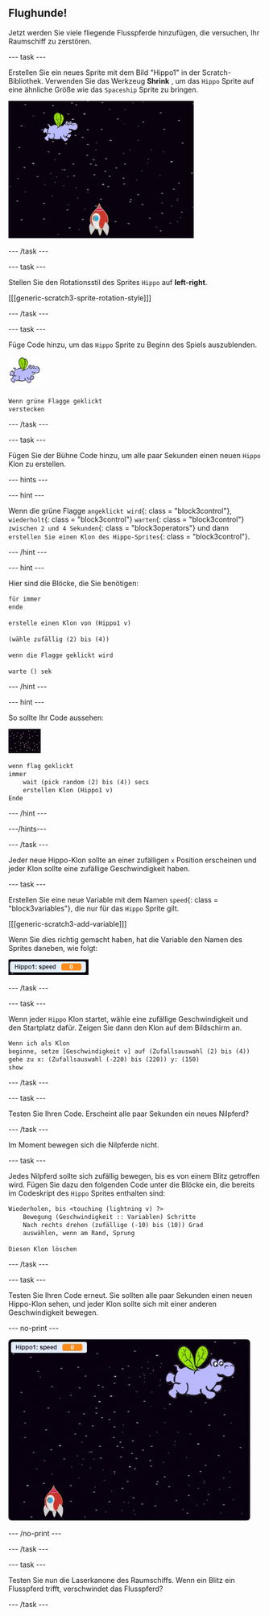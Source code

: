 ## Flughunde!

Jetzt werden Sie viele fliegende Flusspferde hinzufügen, die versuchen, Ihr Raumschiff zu zerstören.

\--- task \---

Erstellen Sie ein neues Sprite mit dem Bild "Hippo1" in der Scratch-Bibliothek. Verwenden Sie das Werkzeug **Shrink** , um das `Hippo` Sprite auf eine ähnliche Größe wie das `Spaceship` Sprite zu bringen.

![screenshot](images/invaders-hippo.png)

\--- /task \---

\--- task \---

Stellen Sie den Rotationsstil des Sprites `Hippo` auf **left-right**.

[[[generic-scratch3-sprite-rotation-style]]]

\--- /task \---

\--- task \---

Füge Code hinzu, um das `Hippo` Sprite zu Beginn des Spiels auszublenden.

![Hippo Sprite](images/hippo-sprite.png)

```blocks3
Wenn grüne Flagge geklickt 
verstecken
```

\--- /task \---

\--- task \---

Fügen Sie der Bühne Code hinzu, um alle paar Sekunden einen neuen `Hippo` Klon zu erstellen.

\--- hints \---

\--- hint \---

Wenn die grüne Flagge `angeklickt wird`{: class = "block3control"}, `wiederholt`{: class = "block3control"} `warten`{: class = "block3control"} `zwischen 2 und 4 Sekunden`{: class = "block3operators"} und dann `erstellen Sie einen Klon des Hippo-Sprites`{: class = "block3control"}.

\--- /hint \---

\--- hint \---

Hier sind die Blöcke, die Sie benötigen:

```blocks3
für immer
ende

erstelle einen Klon von (Hippo1 v)

(wähle zufällig (2) bis (4))

wenn die Flagge geklickt wird

warte () sek
```

\--- /hint \---

\--- hint \---

So sollte Ihr Code aussehen:

![Stage Sprite](images/stage-sprite.png)

```blocks3
wenn flag geklickt
immer
    wait (pick random (2) bis (4)) secs
    erstellen Klon (Hippo1 v)
Ende
```

\--- /hint \---

\---/hints\---

\--- /task \---

Jeder neue Hippo-Klon sollte an einer zufälligen `x` Position erscheinen und jeder Klon sollte eine zufällige Geschwindigkeit haben.

\--- task \---

Erstellen Sie eine neue Variable mit dem Namen `speed`{: class = "block3variables"}, die nur für das `Hippo` Sprite gilt.

[[[generic-scratch3-add-variable]]]

Wenn Sie dies richtig gemacht haben, hat die Variable den Namen des Sprites daneben, wie folgt:

![Screenshot](images/invaders-var-test.png)

\--- /task \---

\--- task \---

Wenn jeder `Hippo` Klon startet, wähle eine zufällige Geschwindigkeit und den Startplatz dafür. Zeigen Sie dann den Klon auf dem Bildschirm an.

```blocks3
Wenn ich als Klon
beginne, setze [Geschwindigkeit v] auf (Zufallsauswahl (2) bis (4))
gehe zu x: (Zufallsauswahl (-220) bis (220)) y: (150)
show
```

\--- /task \---

\--- task \---

Testen Sie Ihren Code. Erscheint alle paar Sekunden ein neues Nilpferd?

\--- /task \---

Im Moment bewegen sich die Nilpferde nicht.

\--- task \---

Jedes Nilpferd sollte sich zufällig bewegen, bis es von einem Blitz getroffen wird. Fügen Sie dazu den folgenden Code unter die Blöcke ein, die bereits im Codeskript des `Hippo` Sprites enthalten sind:

```blocks3
Wiederholen, bis <touching (lightning v) ?>
    Bewegung (Geschwindigkeit :: Variablen) Schritte
    Nach rechts drehen (zufällige (-10) bis (10)) Grad
    auswählen, wenn am Rand, Sprung

Diesen Klon löschen
```

\--- /task \---

\--- task \---

Testen Sie Ihren Code erneut. Sie sollten alle paar Sekunden einen neuen Hippo-Klon sehen, und jeder Klon sollte sich mit einer anderen Geschwindigkeit bewegen.

\--- no-print \---

![Screenshot](images/hippo-clones.gif)

\--- /no-print \---

\--- /task \---

\--- task \---

Testen Sie nun die Laserkanone des Raumschiffs. Wenn ein Blitz ein Flusspferd trifft, verschwindet das Flusspferd?

\--- /task \---